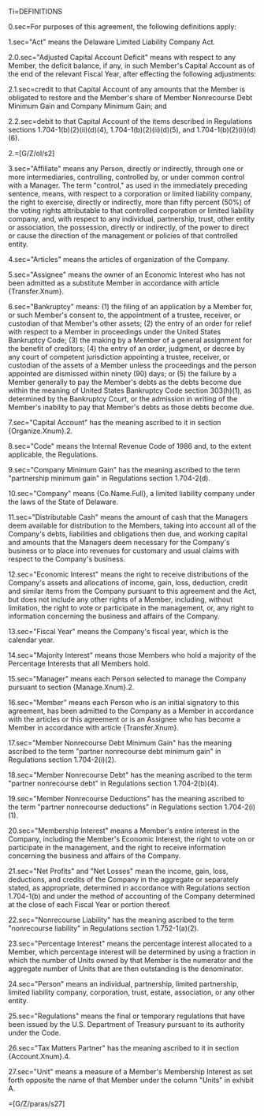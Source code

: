 
Ti=DEFINITIONS

0.sec=For purposes of this agreement, the following definitions apply:

1.sec="Act" means the Delaware Limited Liability Company Act. 

2.0.sec="Adjusted Capital Account Deficit" means with respect to any Member, the deficit balance, if any, in such Member's Capital Account as of the end of the relevant Fiscal Year, after effecting the following adjustments:

2.1.sec=credit to that Capital Account of any amounts that the Member is obligated to restore and the Member's share of Member Nonrecourse Debt Minimum Gain and Company Minimum Gain; and

2.2.sec=debit to that Capital Account of the items described in Regulations sections 1.704-1(b)(2)(ii)(d)(4), 1.704-1(b)(2)(ii)(d)(5), and 1.704-1(b)(2)(ii)(d)(6).

2.=[G/Z/ol/s2]

3.sec="Affiliate" means any Person, directly or indirectly, through one or more intermediaries, controlling, controlled by, or under common control with a Manager.  The term "control," as used in the immediately preceding sentence, means, with respect to a corporation or limited liability company, the right to exercise, directly or indirectly, more than fifty percent (50%) of the voting rights attributable to that controlled corporation or limited liability company, and, with respect to any individual, partnership, trust, other entity or association, the possession, directly or indirectly, of the power to direct or cause the direction of the management or policies of that controlled entity.

4.sec="Articles" means the articles of organization of the Company.

5.sec="Assignee" means the owner of an Economic Interest who has not been admitted as a substitute Member in accordance with article {Transfer.Xnum}.

6.sec="Bankruptcy" means: (1) the filing of an application by a Member for, or such Member's consent to, the appointment of a trustee, receiver, or custodian of that Member's other assets; (2) the entry of an order for relief with respect to a Member in proceedings under the United States Bankruptcy Code; (3) the making by a Member of a general assignment for the benefit of creditors; (4) the entry of an order, judgment, or decree by any court of competent jurisdiction appointing a trustee, receiver, or custodian of the assets of a Member unless the proceedings and the person appointed are dismissed within ninety (90) days; or (5) the failure by a Member generally to pay the Member's debts as the debts become due within the meaning of United States Bankruptcy Code section 303(h)(1), as determined by the Bankruptcy Court, or the admission in writing of the Member's inability to pay that Member's debts as those debts become due.

7.sec="Capital Account" has the meaning ascribed to it in section {Organize.Xnum}.2.

8.sec="Code" means the Internal Revenue Code of 1986 and, to the extent applicable, the Regulations.

9.sec="Company Minimum Gain" has the meaning ascribed to the term "partnership minimum gain" in Regulations section 1.704-2(d).

10.sec="Company" means {Co.Name.Full}, a limited liability company under the laws of the State of Delaware.

11.sec="Distributable Cash" means the amount of cash that the Managers deem available for distribution to the Members, taking into account all of the Company's debts, liabilities and obligations then due, and working capital and amounts that the Managers deem necessary for the Company's business or to place into revenues for customary and usual claims with respect to the Company's business.

12.sec="Economic Interest" means the right to receive distributions of the Company's assets and allocations of income, gain, loss, deduction, credit and similar items from the Company pursuant to this agreement and the Act, but does not include any other rights of a Member, including, without limitation, the right to vote or participate in the management, or, any right to information concerning the business and affairs of the Company.

13.sec="Fiscal Year" means the Company's fiscal year, which is the calendar year.

14.sec="Majority Interest" means those Members who hold a majority of the Percentage Interests that all Members hold.

15.sec="Manager" means each Person selected to manage the Company pursuant to section {Manage.Xnum}.2.

16.sec="Member" means each Person who is an initial signatory to this agreement, has been admitted to the Company as a Member in accordance with the articles or this agreement or is an Assignee who has become a Member in accordance with article {Transfer.Xnum}.

17.sec="Member Nonrecourse Debt Minimum Gain" has the meaning ascribed to the term "partner nonrecourse debt minimum gain" in Regulations section 1.704-2(i)(2).

18.sec="Member Nonrecourse Debt" has the meaning ascribed to the term "partner nonrecourse debt" in Regulations section 1.704-2(b)(4).  

19.sec="Member Nonrecourse Deductions" has the meaning ascribed to the term "partner nonrecourse deductions" in Regulations section 1.704-2(i)(1).  

20.sec="Membership Interest" means a Member's entire interest in the Company, including the Member's Economic Interest, the right to vote on or participate in the management, and the right to receive information concerning the business and affairs of the Company.

21.sec="Net Profits" and "Net Losses" mean the income, gain, loss, deductions, and credits of the Company in the aggregate or separately stated, as appropriate, determined in accordance with Regulations section 1.704-1(b) and under the method of accounting of the Company determined at the close of each Fiscal Year or portion thereof.  

22.sec="Nonrecourse Liability" has the meaning ascribed to the term "nonrecourse liability" in Regulations section 1.752-1(a)(2). 

23.sec="Percentage Interest" means the percentage interest allocated to a Member, which percentage interest will be determined by using a fraction in which the number of Units owned by that Member is the numerator and the aggregate number of Units that are then outstanding is the denominator.

24.sec="Person" means an individual, partnership, limited partnership, limited liability company, corporation, trust, estate, association, or any other entity.

25.sec="Regulations" means the final or temporary regulations that have been issued by the U.S. Department of Treasury pursuant to its authority under the Code.

26.sec="Tax Matters Partner" has the meaning ascribed to it in section {Account.Xnum}.4.

27.sec="Unit" means a measure of a Member's Membership Interest as set forth opposite the name of that Member under the column "Units" in exhibit A.

=[G/Z/paras/s27]
